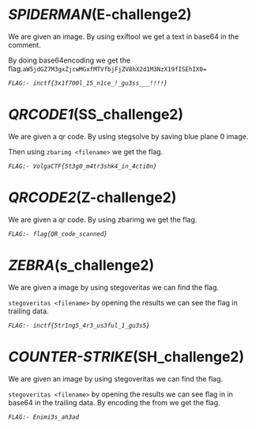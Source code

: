 # *SPIDERMAN*(E-challenge2)

We are given an image. By using exiftool we get a text in base64 in the comment.

By doing base64encoding we get the flag.``aW5jdGZ7M3gxZjcwMGxfMTVfbjFjZV8hX2d1M3NzX19fISEhIX0=``

*```FLAG:- inctf{3x1f700l_15_n1ce_!_gu3ss___!!!!}```*

# *QRCODE1*(SS_challenge2)

We are given a qr code. By using stegsolve by saving blue plane 0 image.

Then using ```zbarimg <filename>``` we get the flag.

*```FLAG:- VolgaCTF{5t3g0_m4tr3shk4_in_4cti0n}```*

# *QRCODE2*(Z-challenge2)

We are given a qr code. By using zbarimg we get the flag.

*```FLAG:- flag{QR_code_scanned}```*

# *ZEBRA*(s_challenge2)

We are given a image by using stegoveritas we can find the flag.

```stegoveritas <filename>``` by opening the results we can see the flag in trailing data.

*```FLAG:- inctf{5tr1ng5_4r3_us3ful_1_gu3s5}```*

# *COUNTER-STRIKE*(SH_challenge2)

We are given an image by using stegoveritas we can find the flag.

```stegoveritas <filename>``` by opening the results we can see flag in in base64 in the trailing data. By encoding the from we get the flag.

*```FLAG:- Enimi3s_ah3ad```*
